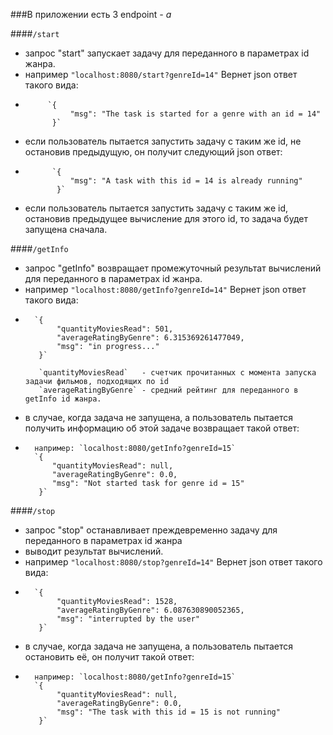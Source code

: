 ###В приложении есть 3 endpoint _- a_

####`/start` 
-  запрос "start" запускает задачу для переданного в параметрах id жанра.
-  например `"localhost:8080/start?genreId=14"` Вернет json ответ такого вида:
-           
           `{
                "msg": "The task is started for a genre with an id = 14"
            }`
            
- если пользователь пытается запустить задачу с таким же id, 
  не остановив предыдущую, он получит следующий json ответ:
-           
            `{
                "msg": "A task with this id = 14 is already running"
             }`
- если пользователь пытается запустить задачу с таким же id, остановив предыдущее вычисление для этого id, то задача будет запущена сначала. 
           
           
 ####`/getInfo` 
- запрос "getInfo" возвращает промежуточный результат вычислений для переданного в параметрах id жанра.
-  например `"localhost:8080/getInfo?genreId=14"` Вернет json ответ такого вида:
-           
        `{
             "quantityMoviesRead": 501,
             "averageRatingByGenre": 6.315369261477049,
             "msg": "in progress..."
         }`
         
         `quantityMoviesRead`   - счетчик прочитанных с момента запуска задачи фильмов, подходящих по id
         `averageRatingByGenre` - средний рейтинг для переданного в getInfo id жанра. 
- в случае, когда задача не запущена, а пользователь пытается получить информацию об этой задаче возвращает такой ответ: 
-   
        например: `localhost:8080/getInfo?genreId=15`
        `{
            "quantityMoviesRead": null,
            "averageRatingByGenre": 0.0,
            "msg": "Not started task for genre id = 15"
         }`
 
 ####`/stop`   
 - запрос "stop" останавливает преждевременно задачу для переданного в параметрах id жанра 
 - выводит результат вычислений.
 -  например `"localhost:8080/stop?genreId=14"` Вернет json ответ такого вида:
 -           
         `{
              "quantityMoviesRead": 1528,
              "averageRatingByGenre": 6.087630890052365,
              "msg": "interrupted by the user"
          }`
           
 - в случае, когда задача не запущена, а пользователь пытается остановить её, он получит такой ответ: 
 -   
         например: `localhost:8080/getInfo?genreId=15`
         `{
              "quantityMoviesRead": null,
              "averageRatingByGenre": 0.0,
              "msg": "The task with this id = 15 is not running"
          }`  
          
